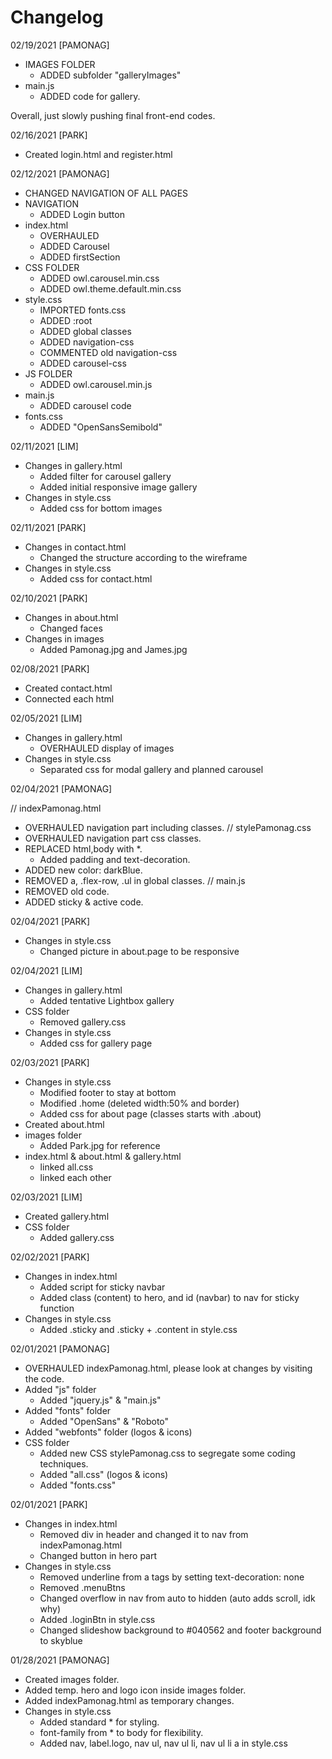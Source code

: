 # Changelog

02/19/2021 [PAMONAG]

- IMAGES FOLDER
  - ADDED subfolder "galleryImages"
- main.js
  - ADDED code for gallery.

Overall, just slowly pushing final front-end codes.

02/16/2021 [PARK]

- Created login.html and register.html

02/12/2021 [PAMONAG]

- CHANGED NAVIGATION OF ALL PAGES
- NAVIGATION
  - ADDED Login button
- index.html
  - OVERHAULED
  - ADDED Carousel
  - ADDED firstSection
- CSS FOLDER
  - ADDED owl.carousel.min.css
  - ADDED owl.theme.default.min.css
- style.css
  - IMPORTED fonts.css
  - ADDED :root
  - ADDED global classes
  - ADDED navigation-css
  - COMMENTED old navigation-css
  - ADDED carousel-css
- JS FOLDER
  - ADDED owl.carousel.min.js
- main.js
  - ADDED carousel code
- fonts.css
  - ADDED "OpenSansSemibold"

02/11/2021 [LIM]

- Changes in gallery.html
  - Added filter for carousel gallery
  - Added initial responsive image gallery
- Changes in style.css
  - Added css for bottom images

02/11/2021 [PARK]

- Changes in contact.html
  - Changed the structure according to the wireframe
- Changes in style.css
  - Added css for contact.html

02/10/2021 [PARK]

- Changes in about.html
  - Changed faces
- Changes in images
  - Added Pamonag.jpg and James.jpg

02/08/2021 [PARK]

- Created contact.html
- Connected each html

02/05/2021 [LIM]

- Changes in gallery.html
  - OVERHAULED display of images
- Changes in style.css
  - Separated css for modal gallery and planned carousel

02/04/2021 [PAMONAG]

// indexPamonag.html

- OVERHAULED navigation part including classes.
  // stylePamonag.css
- OVERHAULED navigation part css classes.
- REPLACED html,body with \*.
  - Added padding and text-decoration.
- ADDED new color: darkBlue.
- REMOVED a, .flex-row, .ul in global classes.
  // main.js
- REMOVED old code.
- ADDED sticky & active code.

02/04/2021 [PARK]

- Changes in style.css
  - Changed picture in about.page to be responsive

02/04/2021 [LIM]

- Changes in gallery.html
  - Added tentative Lightbox gallery
- CSS folder
  - Removed gallery.css
- Changes in style.css
  - Added css for gallery page

02/03/2021 [PARK]

- Changes in style.css
  - Modified footer to stay at bottom
  - Modified .home (deleted width:50% and border)
  - Added css for about page (classes starts with .about)
- Created about.html
- images folder
  - Added Park.jpg for reference
- index.html & about.html & gallery.html
  - linked all.css
  - linked each other

02/03/2021 [LIM]

- Created gallery.html
- CSS folder
  - Added gallery.css

02/02/2021 [PARK]

- Changes in index.html
  - Added script for sticky navbar
  - Added class (content) to hero, and id (navbar) to nav for sticky function
- Changes in style.css
  - Added .sticky and .sticky + .content in style.css

02/01/2021 [PAMONAG]

- OVERHAULED indexPamonag.html, please look at changes by visiting the code.
- Added "js" folder
  - Added "jquery.js" & "main.js"
- Added "fonts" folder
  - Added "OpenSans" & "Roboto"
- Added "webfonts" folder (logos & icons)
- CSS folder
  - Added new CSS stylePamonag.css to segregate some coding techniques.
  - Added "all.css" (logos & icons)
  - Added "fonts.css"

02/01/2021 [PARK]

- Changes in index.html
  - Removed div in header and changed it to nav from indexPamonag.html
  - Changed button in hero part
- Changes in style.css
  - Removed underline from a tags by setting text-decoration: none
  - Removed .menuBtns
  - Changed overflow in nav from auto to hidden (auto adds scroll, idk why)
  - Added .loginBtn in style.css
  - Changed slideshow background to #040562 and footer background to skyblue

01/28/2021 [PAMONAG]

- Created images folder.
- Added temp. hero and logo icon inside images folder.
- Added indexPamonag.html as temporary changes.
- Changes in style.css
  - Added standard \* for styling.
  - font-family from \* to body for flexibility.
  - Added nav, label.logo, nav ul, nav ul li, nav ul li a in style.css
